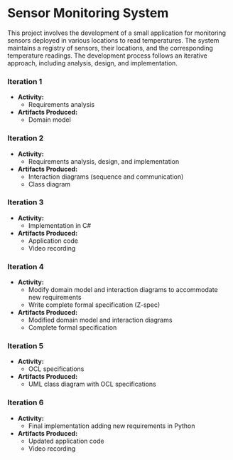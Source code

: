 # Sensor Monitoring System

This project involves the development of a small application for monitoring sensors deployed in various locations to read temperatures. The system maintains a registry of sensors, their locations, and the corresponding temperature readings. The development process follows an iterative approach, including analysis, design, and implementation.

### Iteration 1

- **Activity:**
  - Requirements analysis
- **Artifacts Produced:**
  - Domain model 

### Iteration 2

- **Activity:**
  - Requirements analysis, design, and implementation
- **Artifacts Produced:**
  - Interaction diagrams (sequence and communication)
  - Class diagram 

### Iteration 3

- **Activity:**
  - Implementation in C#
- **Artifacts Produced:**
  - Application code
  - Video recording 

### Iteration 4

- **Activity:**
  - Modify domain model and interaction diagrams to accommodate new requirements
  - Write complete formal specification (Z-spec)
- **Artifacts Produced:**
  - Modified domain model and interaction diagrams
  - Complete formal specification 

### Iteration 5

- **Activity:**
  - OCL specifications
- **Artifacts Produced:**
  - UML class diagram with OCL specifications 

### Iteration 6

- **Activity:**
  - Final implementation adding new requirements in Python
- **Artifacts Produced:**
  - Updated application code
  - Video recording 




